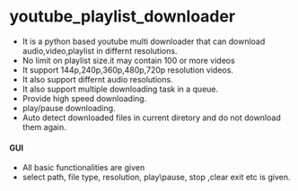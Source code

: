 # youtube_playlist_downloader
- It is a python based youtube multi downloader that can download audio,video,playlist in differnt resolutions.
- No limit on playlist size.it may contain 100 or more videos
- It support 144p,240p,360p,480p,720p resolution videos.
- It also support differnt audio resolutions.
- It also support multiple downloading task in a queue.
- Provide high speed downloading.
- play/pause downloading.
- Auto detect downloaded files in current diretory and do not download them again. 

#### GUI
- All  basic functionalities are given
- select path, file type, resolution, play\pause, stop ,clear exit etc is given.

